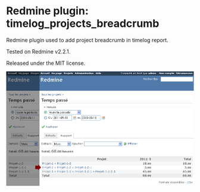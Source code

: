 Redmine plugin: timelog_projects_breadcrumb
===========================================


Redmine plugin used to add project breadcrumb in timelog report.

Tested on Redmine v2.2.1.

Released under the MIT license.

![Plugin illustration](https://github.com/pertimm/redmine_timelog_projects_breadcrumb/raw/master/illustration.png)
